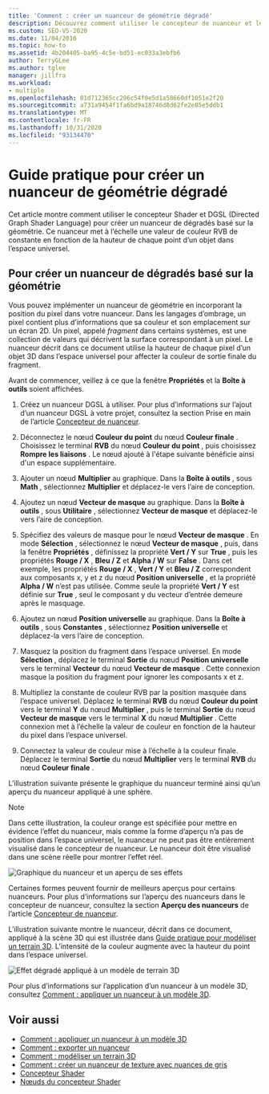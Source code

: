 ```yaml
---
title: 'Comment : créer un nuanceur de géométrie dégradé'
description: Découvrez comment utiliser le concepteur de nuanceur et le langage de nuanceur de graphe orienté pour créer un nuanceur de dégradé basé sur la géométrie qui met à l’échelle une valeur de couleur RVB constante.
ms.custom: SEO-VS-2020
ms.date: 11/04/2016
ms.topic: how-to
ms.assetid: 4b204405-ba95-4c5e-bd51-ec033a3ebfb6
author: TerryGLee
ms.author: tglee
manager: jillfra
ms.workload:
- multiple
ms.openlocfilehash: 01d712365cc296c54f0e5d1a58660df1051e2f20
ms.sourcegitcommit: a731a9454f1fa6bd9a18746d8d62fe2e85e5ddb1
ms.translationtype: MT
ms.contentlocale: fr-FR
ms.lasthandoff: 10/31/2020
ms.locfileid: "93134470"
---
```

# <a name="how-to-create-a-geometry-based-gradient-shader"></a>Guide pratique pour créer un nuanceur de géométrie dégradé

Cet article montre comment utiliser le concepteur Shader et DGSL (Directed Graph Shader Language) pour créer un nuanceur de dégradés basé sur la géométrie. Ce nuanceur met à l’échelle une valeur de couleur RVB de constante en fonction de la hauteur de chaque point d’un objet dans l’espace universel.

## <a name="create-a-geometry-based-gradient-shader"></a>Pour créer un nuanceur de dégradés basé sur la géométrie

Vous pouvez implémenter un nuanceur de géométrie en incorporant la position du pixel dans votre nuanceur. Dans les langages d’ombrage, un pixel contient plus d’informations que sa couleur et son emplacement sur un écran 2D. Un pixel, appelé *fragment* dans certains systèmes, est une collection de valeurs qui décrivent la surface correspondant à un pixel. Le nuanceur décrit dans ce document utilise la hauteur de chaque pixel d’un objet 3D dans l’espace universel pour affecter la couleur de sortie finale du fragment.

Avant de commencer, veillez à ce que la fenêtre **Propriétés** et la **Boîte à outils** soient affichées.

1. Créez un nuanceur DGSL à utiliser. Pour plus d’informations sur l’ajout d’un nuanceur DGSL à votre projet, consultez la section Prise en main de l’article [Concepteur de nuanceur](../designers/shader-designer.md).

2. Déconnectez le nœud **Couleur du point** du nœud **Couleur finale** . Choisissez le terminal **RVB** du nœud **Couleur du point** , puis choisissez **Rompre les liaisons** . Le nœud ajouté à l'étape suivante bénéficie ainsi d'un espace supplémentaire.

3. Ajouter un nœud **Multiplier** au graphique. Dans la **Boîte à outils** , sous **Math** , sélectionnez **Multiplier** et déplacez-le vers l’aire de conception.

4. Ajoutez un nœud **Vecteur de masque** au graphique. Dans la **Boîte à outils** , sous **Utilitaire** , sélectionnez **Vecteur de masque** et déplacez-le vers l’aire de conception.

5. Spécifiez des valeurs de masque pour le nœud **Vecteur de masque** . En mode **Sélection** , sélectionnez le nœud **Vecteur de masque** , puis, dans la fenêtre **Propriétés** , définissez la propriété **Vert / Y** sur **True** , puis les propriétés **Rouge / X** , **Bleu / Z** et **Alpha / W** sur **False** . Dans cet exemple, les propriétés **Rouge / X** , **Vert / Y** et **Bleu / Z** correspondent aux composants x, y et z du nœud **Position universelle** , et la propriété **Alpha / W** n’est pas utilisée. Comme seule la propriété **Vert / Y** est définie sur **True** , seul le composant y du vecteur d’entrée demeure après le masquage.

6. Ajoutez un nœud **Position universelle** au graphique. Dans la **Boîte à outils** , sous **Constantes** , sélectionnez **Position universelle** et déplacez-la vers l’aire de conception.

7. Masquez la position du fragment dans l’espace universel. En mode **Sélection** , déplacez le terminal **Sortie** du nœud **Position universelle** vers le terminal **Vecteur** du nœud **Vecteur de masque** . Cette connexion masque la position du fragment pour ignorer les composants x et z.

8. Multipliez la constante de couleur RVB par la position masquée dans l’espace universel. Déplacez le terminal **RVB** du nœud **Couleur du point** vers le terminal **Y** du nœud **Multiplier** , puis le terminal **Sortie** du nœud **Vecteur de masque** vers le terminal **X** du nœud **Multiplier** . Cette connexion met à l’échelle la valeur de couleur en fonction de la hauteur du pixel dans l’espace universel.

9. Connectez la valeur de couleur mise à l’échelle à la couleur finale. Déplacez le terminal **Sortie** du nœud **Multiplier** vers le terminal **RVB** du nœud **Couleur finale** .

L’illustration suivante présente le graphique du nuanceur terminé ainsi qu’un aperçu du nuanceur appliqué à une sphère.

> [!NOTE]
> Dans cette illustration, la couleur orange est spécifiée pour mettre en évidence l’effet du nuanceur, mais comme la forme d’aperçu n’a pas de position dans l’espace universel, le nuanceur ne peut pas être entièrement visualisé dans le concepteur de nuanceur. Le nuanceur doit être visualisé dans une scène réelle pour montrer l’effet réel.

![Graphique du nuanceur et un aperçu de ses effets](../designers/media/digit-gradient-effect-graph.png)

Certaines formes peuvent fournir de meilleurs aperçus pour certains nuanceurs. Pour plus d’informations sur l’aperçu des nuanceurs dans le concepteur de nuanceur, consultez la section **Aperçu des nuanceurs** de l’article [Concepteur de nuanceur](../designers/shader-designer.md).

L’illustration suivante montre le nuanceur, décrit dans ce document, appliqué à la scène 3D qui est illustrée dans [Guide pratique pour modéliser un terrain 3D](../designers/how-to-model-3-d-terrain.md). L’intensité de la couleur augmente avec la hauteur du point dans l’espace universel.

![Effet dégradé appliqué à un modèle de terrain 3D](../designers/media/digit-gradient-effect-result.png)

Pour plus d’informations sur l’application d’un nuanceur à un modèle 3D, consultez [Comment : appliquer un nuanceur à un modèle 3D](../designers/how-to-apply-a-shader-to-a-3-d-model.md).

## <a name="see-also"></a>Voir aussi

- [Comment : appliquer un nuanceur à un modèle 3D](../designers/how-to-apply-a-shader-to-a-3-d-model.md)
- [Comment : exporter un nuanceur](../designers/how-to-export-a-shader.md)
- [Comment : modéliser un terrain 3D](../designers/how-to-model-3-d-terrain.md)
- [Comment : créer un nuanceur de texture avec nuances de gris](../designers/how-to-create-a-grayscale-texture-shader.md)
- [Concepteur Shader](../designers/shader-designer.md)
- [Nœuds du concepteur Shader](../designers/shader-designer-nodes.md)

